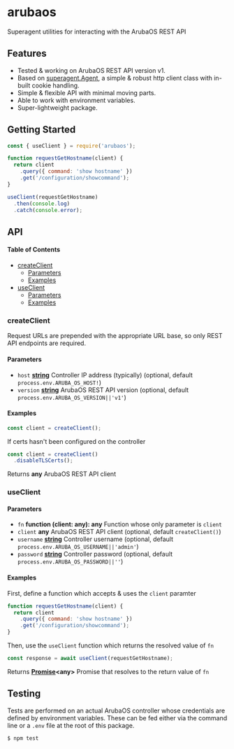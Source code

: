 # arubaos

Superagent utilities for interacting with the ArubaOS REST API

## Features

-   Tested & working on ArubaOS REST API version v1.
-   Based on [superagent.Agent](https://visionmedia.github.io/superagent/#agents-for-global-state), a simple & robust http client class with in-built cookie handling.
-   Simple & flexible API with minimal moving parts.
-   Able to work with environment variables.
-   Super-lightweight package.

## Getting Started

```javascript
const { useClient } = require('arubaos');

function requestGetHostname(client) {
  return client
    .query({ command: 'show hostname' })
    .get('/configuration/showcommand');
}

useClient(requestGetHostname)
  .then(console.log)
  .catch(console.error);
```

## API

<!-- Generated by documentation.js. Update this documentation by updating the source code. -->

#### Table of Contents

-   [createClient](#createclient)
    -   [Parameters](#parameters)
    -   [Examples](#examples)
-   [useClient](#useclient)
    -   [Parameters](#parameters-1)
    -   [Examples](#examples-1)

### createClient

Request URLs are prepended with the appropriate URL base,
so only REST API endpoints are required.

#### Parameters

-   `host` **[string](https://developer.mozilla.org/docs/Web/JavaScript/Reference/Global_Objects/String)** Controller IP address (typically) (optional, default `process.env.ARUBA_OS_HOST!`)
-   `version` **[string](https://developer.mozilla.org/docs/Web/JavaScript/Reference/Global_Objects/String)** ArubaOS REST API version (optional, default `process.env.ARUBA_OS_VERSION||'v1'`)

#### Examples

```javascript
const client = createClient();
```

If certs hasn't been configured on the controller


```javascript
const client = createClient()
  .disableTLSCerts();
```

Returns **any** ArubaOS REST API client

### useClient

#### Parameters

-   `fn` **function (client: any): any** Function whose only parameter is `client`
-   `client` **any** ArubaOS REST API client (optional, default `createClient()`)
-   `username` **[string](https://developer.mozilla.org/docs/Web/JavaScript/Reference/Global_Objects/String)** Controller username (optional, default `process.env.ARUBA_OS_USERNAME||'admin'`)
-   `password` **[string](https://developer.mozilla.org/docs/Web/JavaScript/Reference/Global_Objects/String)** Controller password (optional, default `process.env.ARUBA_OS_PASSWORD||''`)

#### Examples

First, define a function which accepts & uses the `client` paramter


```javascript
function requestGetHostname(client) {
  return client
    .query({ command: 'show hostname' })
    .get('/configuration/showcommand');
}
```

Then, use the `useClient` function which returns the resolved value of `fn`


```javascript
const response = await useClient(requestGetHostname);
```

Returns **[Promise](https://developer.mozilla.org/docs/Web/JavaScript/Reference/Global_Objects/Promise)&lt;any>** Promise that resolves to the return value of `fn`

## Testing

Tests are performed on an actual ArubaOS controller whose credentials are defined by environment variables.
These can be fed either via the command line or a `.env` file at the root of this package.

```bash
$ npm test
```
